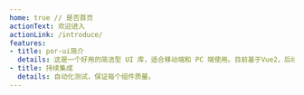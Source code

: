 ```yaml
---
home: true // 是否首页
actionText: 欢迎进入
actionLink: /introduce/
features:
- title: por-ui简介
  details: 这是一个好用的简洁型 UI 库，适合移动端和 PC 端使用。目前基于Vue2，后续会更新Vue3版本。
- title: 持续集成
  details: 自动化测试，保证每个组件质量。
---
```

